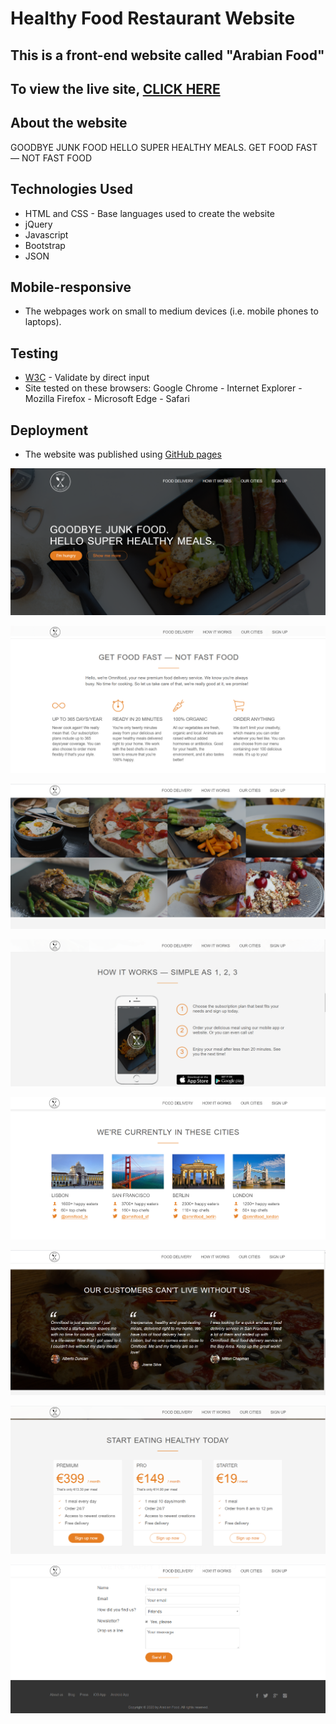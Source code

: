 # Healthy Food Restaurant Website

## This is a front-end website called "Arabian Food"

## To view the live site, [CLICK HERE](https://abdoelsaih.github.io/Healthy-Food-Restaurant-Project/index.html)

## About the website
GOODBYE JUNK FOOD HELLO SUPER HEALTHY MEALS.
GET FOOD FAST — NOT FAST FOOD
## Technologies Used
- HTML and CSS - Base languages used to create the website
- jQuery
- Javascript
- Bootstrap
- JSON

## Mobile-responsive
- The webpages work on small to medium devices (i.e. mobile phones to laptops).

## Testing
- [W3C](http://validator.w3.org/#validate_by_uri) - Validate by direct input
- Site tested on these browsers: Google Chrome - Internet Explorer - Mozilla Firefox - Microsoft Edge - Safari

## Deployment
- The website was published using [GitHub pages](https://abdoelsaih.github.io/Healthy-Food-Restaurant-Project/index.html)

![](screenshot/Capture.PNG)

![](screenshot/Capture1.PNG)

![](screenshot/Capture2.PNG)

![](screenshot/Capture3.PNG)

![](screenshot/Capture4.PNG)

![](screenshot/Capture5.PNG)

![](screenshot/Capture6.PNG)

![](screenshot/Capture7.PNG)

